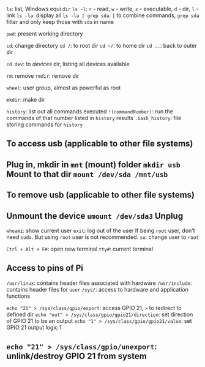 `ls`: list, Windows equi `dir`
`ls -l`: `r` - read, `w` - write, `x` - executable, `d` - dir, `l` - link
`ls -la`: display all
`ls -la | grep sda`: `|` to combine commands, `grep sda` filter and only keep those with `sda` in name

`pwd`: present working directory

`cd`: change directory
`cd /`: to root dir
`cd ~/`: to home dir
`cd ..`: back to outer dir

`cd dev`: to *devices* dir, listing all devices available

`rm`: remove
`rmdir`: remove dir

`wheel`: user group, almost as powerful as root

`mkdir`: make dir

`history`: list out all commands executed
`!(commandNumber)`: run the commands of that number listed in `history` results
`.bash_history`: file storing commands for `history`

## To access usb (applicable to other file systems)
Plug in, mkdir in `mnt` (mount) folder `mkdir usb`
Mount to that dir `mount /dev/sda /mnt/usb`
------------

## To remove usb (applicable to other file systems)
Unmount the device `umount /dev/sda3`
Unplug
------------

`whoami`: show current user
`exit`: log out of the user
If being `root` user, don't need `sudo`. But using `root` user is not recommended.
`su`: change user to `root`

`Ctrl + Alt + F#`: open new terminal
`tty#`: current terminal

## Access to pins of Pi
`/usr/linux`: contains header files associated with hardware
`/usr/include`: contains header files for `user`
`/sys/`: access to hardware and application functions

`echo "21" > /sys/class/gpio/export`: access GPIO 21, `>` to redirect to defined dir
`echo "out" > /sys/class/gpio/gpio21/direction`: set direction of GPIO 21 to be an output
`echo "1" > /sys/class/gpio/gpio21/value`: set GPIO 21 output logic 1

`echo "21" > /sys/class/gpio/unexport`: unlink/destroy GPIO 21 from system
------------